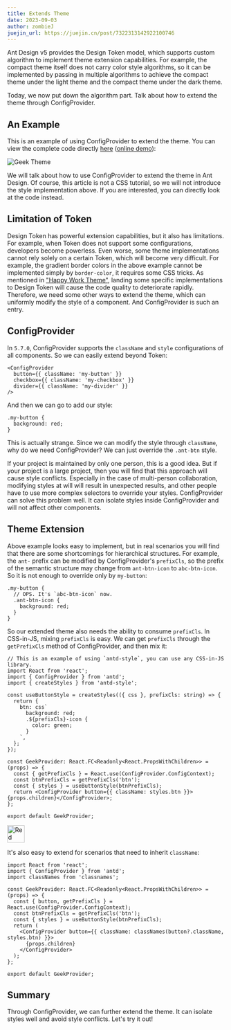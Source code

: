 ```yaml
---
title: Extends Theme
date: 2023-09-03
author: zombieJ
juejin_url: https://juejin.cn/post/7322313142922100746
---
```


Ant Design v5 provides the Design Token model, which supports custom algorithm to implement theme extension capabilities. For example, the compact theme itself does not carry color style algorithms, so it can be implemented by passing in multiple algorithms to achieve the compact theme under the light theme and the compact theme under the dark theme.

Today, we now put down the algorithm part. Talk about how to extend the theme through ConfigProvider.

## An Example

This is an example of using ConfigProvider to extend the theme. You can view the complete code directly [here](https://github.com/zombieJ/antd-geek-theme-sample) ([online demo](https://zombiej.github.io/antd-geek-theme-sample/demos/theme)):

![Geek Theme](https://mdn.alipayobjects.com/huamei_7uahnr/afts/img/A*i3kvR6-tozgAAAAAAAAAAAAADrJ8AQ/original)

We will talk about how to use ConfigProvider to extend the theme in Ant Design. Of course, this article is not a CSS tutorial, so we will not introduce the style implementation above. If you are interested, you can directly look at the code instead.

## Limitation of Token

Design Token has powerful extension capabilities, but it also has limitations. For example, when Token does not support some configurations, developers become powerless. Even worse, some theme implementations cannot rely solely on a certain Token, which will become very difficult. For example, the gradient border colors in the above example cannot be implemented simply by `border-color`, it requires some CSS tricks. As mentioned in ["Happy Work Theme"](/docs/blog/happy-work), landing some specific implementations to Design Token will cause the code quality to deteriorate rapidly. Therefore, we need some other ways to extend the theme, which can uniformly modify the style of a component. And ConfigProvider is such an entry.

## ConfigProvider

In `5.7.0`, ConfigProvider supports the `className` and `style` configurations of all components. So we can easily extend beyond Token:

```tsx
<ConfigProvider
  button={{ className: 'my-button' }}
  checkbox={{ className: 'my-checkbox' }}
  divider={{ className: 'my-divider' }}
/>
```

And then we can go to add our style:

```less
.my-button {
  background: red;
}
```

This is actually strange. Since we can modify the style through `className`, why do we need ConfigProvider? We can just override the `.ant-btn` style.

If your project is maintained by only one person, this is a good idea. But if your project is a large project, then you will find that this approach will cause style conflicts. Especially in the case of multi-person collaboration, modifying styles at will will result in unexpected results, and other people have to use more complex selectors to override your styles. ConfigProvider can solve this problem well. It can isolate styles inside ConfigProvider and will not affect other components.

## Theme Extension

Above example looks easy to implement, but in real scenarios you will find that there are some shortcomings for hierarchical structures. For example, the `ant-` prefix can be modified by ConfigProvider's `prefixCls`, so the prefix of the semantic structure may change from `ant-btn-icon` to `abc-btn-icon`. So it is not enough to override only by `my-button`:

```less
.my-button {
  // OPS. It's `abc-btn-icon` now.
  .ant-btn-icon {
    background: red;
  }
}
```

So our extended theme also needs the ability to consume `prefixCls`. In CSS-in-JS, mixing `prefixCls` is easy. We can get `prefixCls` through the `getPrefixCls` method of ConfigProvider, and then mix it:

```tsx
// This is an example of using `antd-style`, you can use any CSS-in-JS library.
import React from 'react';
import { ConfigProvider } from 'antd';
import { createStyles } from 'antd-style';

const useButtonStyle = createStyles(({ css }, prefixCls: string) => {
  return {
    btn: css`
      background: red;
      .${prefixCls}-icon {
        color: green;
      }
    `,
  };
});

const GeekProvider: React.FC<Readonly<React.PropsWithChildren>> = (props) => {
  const { getPrefixCls } = React.use(ConfigProvider.ConfigContext);
  const btnPrefixCls = getPrefixCls('btn');
  const { styles } = useButtonStyle(btnPrefixCls);
  return <ConfigProvider button={{ className: styles.btn }}>{props.children}</ConfigProvider>;
};

export default GeekProvider;
```

<img alt="Red Button" height="40" src="https://mdn.alipayobjects.com/huamei_7uahnr/afts/img/A*PvYITqIk2_8AAAAAAAAAAAAADrJ8AQ/original" />

It's also easy to extend for scenarios that need to inherit `className`:

```tsx
import React from 'react';
import { ConfigProvider } from 'antd';
import classNames from 'classnames';

const GeekProvider: React.FC<Readonly<React.PropsWithChildren>> = (props) => {
  const { button, getPrefixCls } = React.use(ConfigProvider.ConfigContext);
  const btnPrefixCls = getPrefixCls('btn');
  const { styles } = useButtonStyle(btnPrefixCls);
  return (
    <ConfigProvider button={{ className: classNames(button?.className, styles.btn) }}>
      {props.children}
    </ConfigProvider>
  );
};

export default GeekProvider;
```

## Summary

Through ConfigProvider, we can further extend the theme. It can isolate styles well and avoid style conflicts. Let's try it out!
